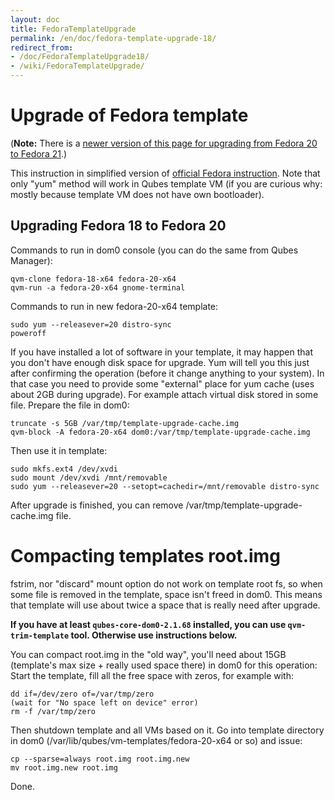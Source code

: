```yaml
---
layout: doc
title: FedoraTemplateUpgrade
permalink: /en/doc/fedora-template-upgrade-18/
redirect_from:
- /doc/FedoraTemplateUpgrade18/
- /wiki/FedoraTemplateUpgrade/
---
```


Upgrade of Fedora template
==========================

(**Note:** There is a [newer version of this page for upgrading from Fedora 20 to Fedora 21](/en/doc/fedora-template-upgrade-20/).)

This instruction in simplified version of [official Fedora instruction](https://fedoraproject.org/wiki/Upgrading_Fedora_using_yum). Note that only "yum" method will work in Qubes template VM (if you are curious why: mostly because template VM does not have own bootloader).

Upgrading Fedora 18 to Fedora 20
--------------------------------

Commands to run in dom0 console (you can do the same from Qubes Manager):

~~~
qvm-clone fedora-18-x64 fedora-20-x64
qvm-run -a fedora-20-x64 gnome-terminal
~~~

Commands to run in new fedora-20-x64 template:

~~~
sudo yum --releasever=20 distro-sync
poweroff
~~~

If you have installed a lot of software in your template, it may happen that you don't have enough disk space for upgrade. Yum will tell you this just after confirming the operation (before it change anything to your system). In that case you need to provide some "external" place for yum cache (uses about 2GB during upgrade). For example attach virtual disk stored in some file. Prepare the file in dom0:

~~~
truncate -s 5GB /var/tmp/template-upgrade-cache.img
qvm-block -A fedora-20-x64 dom0:/var/tmp/template-upgrade-cache.img
~~~

Then use it in template:

~~~
sudo mkfs.ext4 /dev/xvdi
sudo mount /dev/xvdi /mnt/removable
sudo yum --releasever=20 --setopt=cachedir=/mnt/removable distro-sync
~~~

After upgrade is finished, you can remove /var/tmp/template-upgrade-cache.img file.

Compacting templates root.img
=============================

fstrim, nor "discard" mount option do not work on template root fs, so when some file is removed in the template, space isn't freed in dom0. This means that template will use about twice a space that is really need after upgrade.

**If you have at least `qubes-core-dom0-2.1.68` installed, you can use `qvm-trim-template` tool. Otherwise use instructions below.**

You can compact root.img in the "old way", you'll need about 15GB (template's max size + really used space there) in dom0 for this operation: Start the template, fill all the free space with zeros, for example with:

~~~
dd if=/dev/zero of=/var/tmp/zero
(wait for "No space left on device" error)
rm -f /var/tmp/zero
~~~

Then shutdown template and all VMs based on it. Go into template directory in dom0 (/var/lib/qubes/vm-templates/fedora-20-x64 or so) and issue:

~~~
cp --sparse=always root.img root.img.new
mv root.img.new root.img
~~~

Done.
